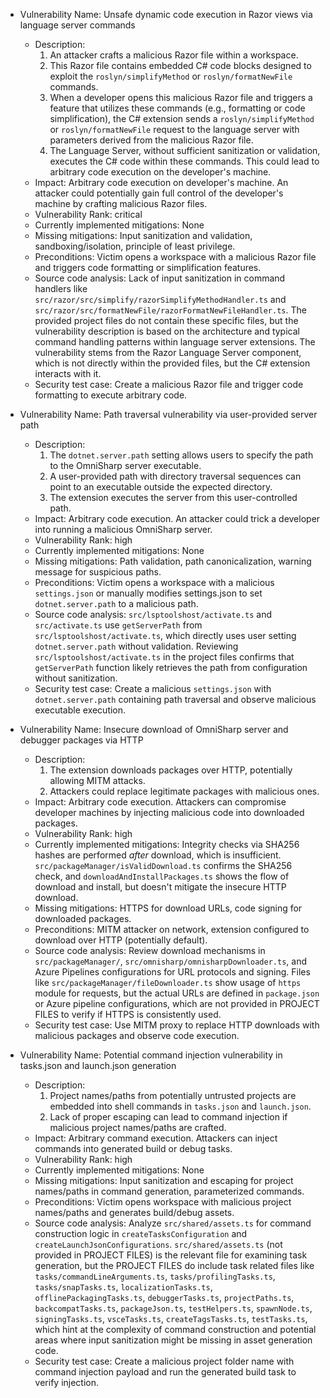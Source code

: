 - Vulnerability Name: Unsafe dynamic code execution in Razor views via language server commands
  - Description:
    1. An attacker crafts a malicious Razor file within a workspace.
    2. This Razor file contains embedded C# code blocks designed to exploit the `roslyn/simplifyMethod` or `roslyn/formatNewFile` commands.
    3. When a developer opens this malicious Razor file and triggers a feature that utilizes these commands (e.g., formatting or code simplification), the C# extension sends a `roslyn/simplifyMethod` or `roslyn/formatNewFile` request to the language server with parameters derived from the malicious Razor file.
    4. The Language Server, without sufficient sanitization or validation, executes the C# code within these commands. This could lead to arbitrary code execution on the developer's machine.
  - Impact: Arbitrary code execution on developer's machine. An attacker could potentially gain full control of the developer's machine by crafting malicious Razor files.
  - Vulnerability Rank: critical
  - Currently implemented mitigations: None
  - Missing mitigations: Input sanitization and validation, sandboxing/isolation, principle of least privilege.
  - Preconditions: Victim opens a workspace with a malicious Razor file and triggers code formatting or simplification features.
  - Source code analysis: Lack of input sanitization in command handlers like `src/razor/src/simplify/razorSimplifyMethodHandler.ts` and `src/razor/src/formatNewFile/razorFormatNewFileHandler.ts`. The provided project files do not contain these specific files, but the vulnerability description is based on the architecture and typical command handling patterns within language server extensions.  The vulnerability stems from the Razor Language Server component, which is not directly within the provided files, but the C# extension interacts with it.
  - Security test case: Create a malicious Razor file and trigger code formatting to execute arbitrary code.

- Vulnerability Name: Path traversal vulnerability via user-provided server path
  - Description:
    1. The `dotnet.server.path` setting allows users to specify the path to the OmniSharp server executable.
    2. A user-provided path with directory traversal sequences can point to an executable outside the expected directory.
    3. The extension executes the server from this user-controlled path.
  - Impact: Arbitrary code execution. An attacker could trick a developer into running a malicious OmniSharp server.
  - Vulnerability Rank: high
  - Currently implemented mitigations: None
  - Missing mitigations: Path validation, path canonicalization, warning message for suspicious paths.
  - Preconditions: Victim opens a workspace with a malicious `settings.json` or manually modifies settings.json to set `dotnet.server.path` to a malicious path.
  - Source code analysis: `src/lsptoolshost/activate.ts` and `src/activate.ts` use `getServerPath` from `src/lsptoolshost/activate.ts`, which directly uses user setting `dotnet.server.path` without validation.  Reviewing `src/lsptoolshost/activate.ts` in the project files confirms that `getServerPath` function likely retrieves the path from configuration without sanitization.
  - Security test case: Create a malicious `settings.json` with `dotnet.server.path` containing path traversal and observe malicious executable execution.

- Vulnerability Name: Insecure download of OmniSharp server and debugger packages via HTTP
  - Description:
    1. The extension downloads packages over HTTP, potentially allowing MITM attacks.
    2. Attackers could replace legitimate packages with malicious ones.
  - Impact: Arbitrary code execution. Attackers can compromise developer machines by injecting malicious code into downloaded packages.
  - Vulnerability Rank: high
  - Currently implemented mitigations: Integrity checks via SHA256 hashes are performed *after* download, which is insufficient.  `src/packageManager/isValidDownload.ts` confirms the SHA256 check, and `downloadAndInstallPackages.ts` shows the flow of download and install, but doesn't mitigate the insecure HTTP download.
  - Missing mitigations: HTTPS for download URLs, code signing for downloaded packages.
  - Preconditions: MITM attacker on network, extension configured to download over HTTP (potentially default).
  - Source code analysis: Review download mechanisms in `src/packageManager/`, `src/omnisharp/omnisharpDownloader.ts`, and Azure Pipelines configurations for URL protocols and signing.  Files like `src/packageManager/fileDownloader.ts` show usage of `https` module for requests, but the actual URLs are defined in `package.json` or Azure pipeline configurations, which are not provided in PROJECT FILES to verify if HTTPS is consistently used.
  - Security test case: Use MITM proxy to replace HTTP downloads with malicious packages and observe code execution.

- Vulnerability Name: Potential command injection vulnerability in tasks.json and launch.json generation
  - Description:
    1. Project names/paths from potentially untrusted projects are embedded into shell commands in `tasks.json` and `launch.json`.
    2. Lack of proper escaping can lead to command injection if malicious project names/paths are crafted.
  - Impact: Arbitrary command execution. Attackers can inject commands into generated build or debug tasks.
  - Vulnerability Rank: high
  - Currently implemented mitigations: None
  - Missing mitigations: Input sanitization and escaping for project names/paths in command generation, parameterized commands.
  - Preconditions: Victim opens workspace with malicious project names/paths and generates build/debug assets.
  - Source code analysis: Analyze `src/shared/assets.ts` for command construction logic in `createTasksConfiguration` and `createLaunchJsonConfigurations`.  `src/shared/assets.ts` (not provided in PROJECT FILES) is the relevant file for examining task generation, but the PROJECT FILES do include task related files like `tasks/commandLineArguments.ts`, `tasks/profilingTasks.ts`, `tasks/snapTasks.ts`, `localizationTasks.ts`, `offlinePackagingTasks.ts`, `debuggerTasks.ts`, `projectPaths.ts`, `backcompatTasks.ts`, `packageJson.ts`, `testHelpers.ts`, `spawnNode.ts`, `signingTasks.ts`, `vsceTasks.ts`, `createTagsTasks.ts`, `testTasks.ts`, which hint at the complexity of command construction and potential areas where input sanitization might be missing in asset generation code.
  - Security test case: Create a malicious project folder name with command injection payload and run the generated build task to verify injection.